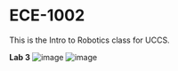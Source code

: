# ECE-1002
This is the Intro to Robotics class for UCCS.

**Lab 3**
![image](https://github.com/LydiaEaster/ECE-1002/assets/105994906/1efb819e-76f0-4010-9ab9-312fbffc5f7a)
![image](https://github.com/LydiaEaster/ECE-1002/assets/105994906/222d0618-243e-4212-b727-4e0f3a79ffbf)
